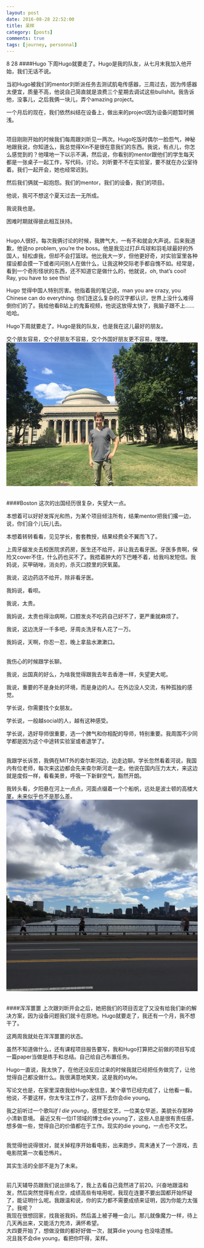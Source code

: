 ```yaml
---
layout: post
date: 2016-08-28 22:52:00
title: 呆样
category: [posts]
comments: true
tags: [journey, personnal]
---
```


8 28
####Hugo
下周Hugo就要走了。Hugo是我的队友，从七月末我加入他开始，我们无话不说。

当初Hugo被我们的mentor刘昕派任务去测试肌电传感器，三周过去，因为传感器太便宜，质量不高，他说自己简直就是浪费三个星期去调试这些bullshit。我告诉他，没事儿，之后我俩一块儿，弄个amazing project。

一个月后的现在，我们依然纠结在设备上，做出来的project因为设备问题暂时搁浅。

<br/>
项目刚刚开始的时候我们每周跟刘昕见一两次。Hugo吃饭时偶尔一脸怨气，神秘地跟我说，你知道么，我总觉得Xin不是很在意我们的东西。我说，有点儿，你怎么感觉到的？他噗地一下以示不满，然后说，你看别的mentor跟他们的学生每天都是一张桌子一起工作，写代码，讨论。刘昕要不不在实验室，要不就在办公室待着。我们一起开会，她也经常迟到。

然后我们俩就一起抱怨。我们的mentor，我们的设备，我们的项目。

他说，我可不想这个夏天过去一无所成。

我说我也是。

困难时期就得彼此相互扶持。

<br/>
Hugo人很好。每次我俩讨论的时候，我脾气大，一有不和就会大声说。后来我道歉，他说no problem, you’re the boss。他是我见过打乒乓球和羽毛球最好的外国人，轻松虐我，但却不会打篮球。他比我大一岁，但他更好奇，对实验室里各种摆设都会摸一下或者问问别人在做什么，让我这种交际老手都自愧不如。经常是，看到一个奇形怪状的东西，还不知道它是做什么的，他就说，oh, that’s cool! Ray, you have to see this!

Hugo 觉得中国人特别厉害。他指着我的笔记说，man you are crazy, you Chinese can do everything. 你们连这么复杂的汉字都认识，世界上没什么难得倒你们的了。我给他看B站上的鬼畜视频，他说这放得太快了，我脑子跟不上……哈哈。

Hugo下周就要走了。Hugo是我的队友，也是我在这儿最好的朋友。

交个朋友容易，交个好朋友不容易，交个外国好朋友更不容易，嘿嘿。
![image](/assets/img/IMG_7867.JPG)

<br/>
####Boston
这次的出国经历很复杂，失望大一点。

本想着可以好好发挥光和热，为某个项目倾注所有，结果mentor把我们撂一边，说，你们自个儿玩儿去。

本想着转转看看，见见学长，套套教授，结果经费全不翼而飞了。

上周牙龈发炎去校医院求药房，医生还不给开，非让我去看牙医。牙医多贵啊，保险又cover不住，什么药也买不了。我捂着肿大的下巴睡不着，给我吗发短信。我妈说，买甲硝唑，消炎的，杀灭口腔里的厌氧菌。

我说，这边药店不给开，除非看牙医。

我妈说，看呗。

我说，太贵。

我妈说，太贵也得治病啊，口腔发炎不吃药自己好不了，更严重就麻烦了。

我说，这边洗牙一千多吧，牙周炎洗牙有人花了一万。

我妈说，天啊，你忍一忍，晚上拿盐水漱漱口。

<br/>
我伤心的时候跟学长聊。

我说，出国真的好么，为啥我觉得跟我去年去香港一样，失望更大呢。

我说，重要的不是身处的环境，而是身边的人。在外边没人交流，有种孤独的感觉。

学长说，你需要找个女朋友。

学长说，一般越social的人，越有这种感受。

学长说，选好导师很重要，选一个脾气和你相配的导师，特别重要。我周围不少同学都是因为这个中途转实验室或者退学了。

<br/>
我跟学长诉苦，我俩在MIT外的查尔斯河边，边走边聊。学长忽然看着河说，我国内有位老师，每次来这边都会先来查尔斯河走一走。他说在国内压力太大，来这边就是度假一样，看看美景，呼吸一下新鲜空气，豁然开朗。

我转头看，夕阳悬在河上一点点，河面点缀着一个个船帆，远处是波士顿的高楼大厦。未来似乎也不是那么差。
![image](/assets/img/IMG_8004.jpg)

<br/>
####浑浑噩噩
上次跟刘昕开会之后，她把我们的项目否定了又没有给我们新的解决方案，因为设备问题我们就卡在原地。Hugo就要走了，我还有一个月，我不想干了。

这两周我就处在浑浑噩噩的状态。

虽然不知道做什么，还有课程项目报告要写，我和Hugo打算把之前做的项目写成一篇paper当做是练手和总结。自己给自己布置任务。

Hugo一直说，我太快了，在他还没反应过来的时候我就已经把任务做完了，让他觉得自己都没做什么。我很满意地笑笑，这是我的style。

写论文也是，在家里深夜我给Hugo发信息，某个章节已经完成了，让他看一看。他说，不要这样，你太专注工作了，这样下去你会die young。

我之前听过一个歌叫<i>If I die young</i>，感觉挺文艺，一位美女早逝，美貌长存那种小清新意境。
最近又有一位IT领域的博士die young了，这些人总是很有责任感，想多做一些，觉得自己的价值都在于工作。现实的die young，一点也不文艺。

<br/>
我觉得他说得很对，就关掉程序开始看电影，出来跑步。周末通关了一个游戏，去电影院第一次看恐怖片。

其实生活的全部不是为了未来。

<br/>
前几天辅导员跟我们说出排名了，我上去看自己竟然进了前20。兴奋地跟温和发，然后突然觉得有点空，成绩高些有啥用呢，我现在连要不要出国都开始怀疑了，能证明什么呢。我跟温和说，你的实力都不需要成绩来证明，因为你能力太强了。我呢？

<br/>
我现在很想回家，找我爸我妈，然后盖上被子睡一会儿。那儿就像魔力一样，待上几天再出来，又能活力充沛，满怀希望。

<br/>
大四要开始了，想做没做的都好好做一次，就算die young 也没啥遗憾。

<br/>
况且我不会die young，看把你吓得，呆样。
